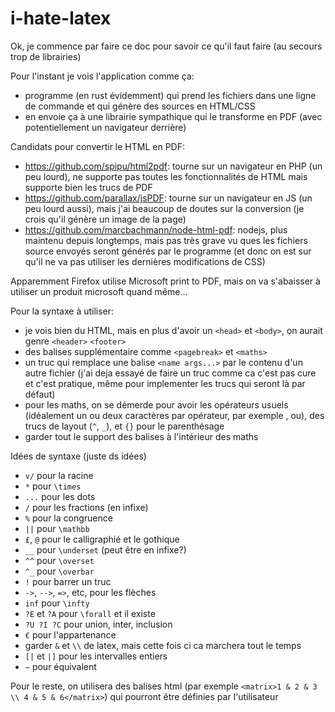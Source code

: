 # i-hate-latex

Ok, je commence par faire ce doc pour savoir ce qu'il faut faire (au secours trop de librairies)

Pour l'instant je vois l'application comme ça:
- programme (en rust évidemment) qui prend les fichiers dans une ligne de commande et qui génère des sources en HTML/CSS
- en envoie ça à une librairie sympathique qui le transforme en PDF (avec potentiellement un navigateur derrière) 


Candidats pour convertir le HTML en PDF:
- https://github.com/spipu/html2pdf: tourne sur un navigateur en PHP (un peu lourd), ne supporte pas toutes les fonctionnalités de HTML mais supporte bien les trucs de PDF
- https://github.com/parallax/jsPDF: tourne sur un navigateur en JS (un peu lourd aussi), mais j'ai beaucoup de doutes sur la conversion (je crois qu'il génère un image de la page)
- https://github.com/marcbachmann/node-html-pdf: nodejs, plus maintenu depuis longtemps, mais pas très grave vu ques les fichiers source envoyés seront générés par le programme (et donc on est sur qu'il ne va pas utiliser les dernières modifications de CSS)

Apparemment Firefox utilise Microsoft print to PDF, mais on va s'abaisser à utiliser un produit microsoft quand même...


Pour la syntaxe à utiliser:
- je vois bien du HTML, mais en plus d'avoir un `<head>` et `<body>`, on aurait genre `<header>` `<footer>`
- des balises supplémentaire comme `<pagebreak>` et `<maths>`
- un truc qui remplace une balise `<name args...>` par le contenu d'un autre fichier (j'ai deja essayé de faire un truc comme ca c'est pas cure et c'est pratique, même pour implementer les trucs qui seront là par défaut)
- pour les maths, on se démerde pour avoir les opérateurs usuels (idéalement un ou deux caractères par opérateur, par exemple , ou), des trucs de layout (`^`, `_`), et `{}` pour le parenthésage 
- garder tout le support des balises à l'intérieur des maths

Idées de syntaxe (juste ds idées)
- `v/` pour la racine
- `*` pour `\times`
- `...` pour les dots
- `/` pour les fractions (en infixe)
- `%` pour la congruence
- `||` pour `\mathbb`
- `£`, `@` pour le calligraphié et le gothique
- `__` pour `\underset` (peut être en infixe?)
- `^^` pour `\overset`
- `^_` pour `\overbar`
- `!` pour barrer un truc
- `->`, `-->`, `=>`, etc, pour les flèches
- `inf` pour `\infty`
- `?E` et `?A` pour `\forall` et il existe
- `?U ?I ?C` pour union, inter, inclusion
- `€` pour l'appartenance
- garder `&` et `\\` de latex, mais cette fois ci ca marchera tout le temps
- `[|` et `|]` pour les intervalles entiers
- `~` pour équivalent

Pour le reste, on utilisera des balises html (par exemple `<matrix>1 & 2 & 3 \\ 4 & 5 & 6</matrix>`) qui pourront être définies par l'utilisateur

